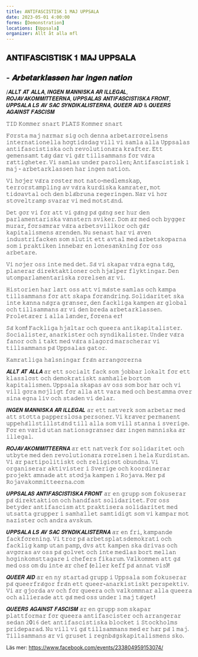 ```yaml
---
title: ANTIFASCISTISK 1 MAJ UPPSALA
date: 2023-05-01 4:00:00
forms: [Demonstration]
locations: [Uppsala]
organizer: Allt åt alla mfl
---
```

## 𝐀𝐍𝐓𝐈𝐅𝐀𝐒𝐂𝐈𝐒𝐓𝐈𝐒𝐊 𝟏 𝐌𝐀𝐉 𝐔𝐏𝐏𝐒𝐀𝐋𝐀
## - 𝑨𝒓𝒃𝒆𝒕𝒂𝒓𝒌𝒍𝒂𝒔𝒔𝒆𝒏 𝒉𝒂𝒓 𝒊𝒏𝒈𝒆𝒏 𝒏𝒂𝒕𝒊𝒐𝒏

/𝑨𝑳𝑳𝑻 𝑨̊𝑻 𝑨𝑳𝑳𝑨, 𝑰𝑵𝑮𝑬𝑵 𝑴𝑨̈𝑵𝑵𝑰𝑺𝑲𝑨 𝑨̈𝑹
𝑰𝑳𝑳𝑬𝑮𝑨𝑳, 𝑹𝑶𝑱𝑨𝑽𝑨𝑲𝑶𝑴𝑴𝑰𝑻𝑻𝑬́𝑬𝑹𝑵𝑨, 𝑼𝑷𝑷𝑺𝑨𝑳𝑨𝑺 𝑨𝑵𝑻𝑰𝑭𝑨𝑺𝑪𝑰𝑺𝑻𝑰𝑺𝑲𝑨 𝑭𝑹𝑶𝑵𝑻, 𝑼𝑷𝑷𝑺𝑨𝑳𝑨 𝑳𝑺 𝑨𝑽 𝑺𝑨𝑪 𝑺𝒀𝑵𝑫𝑰𝑲𝑨𝑳𝑰𝑺𝑻𝑬𝑹𝑵𝑨, 𝑸𝑼𝑬𝑬𝑹 𝑨𝑰𝑫 & 𝑸𝑼𝑬𝑬𝑹𝑺 𝑨𝑮𝑨𝑰𝑵𝑺𝑻 𝑭𝑨𝑺𝑪𝑰𝑺𝑴

𝚃𝙸𝙳 𝙺𝚘𝚖𝚖𝚎𝚛 𝚜𝚗𝚊𝚛𝚝
𝙿𝙻𝙰𝚃𝚂 𝙺𝚘𝚖𝚖𝚎𝚛 𝚜𝚗𝚊𝚛𝚝

𝙵𝚘̈𝚛𝚜𝚝𝚊 𝚖𝚊𝚓 𝚗𝚊̈𝚛𝚖𝚊𝚛 𝚜𝚒𝚐 𝚘𝚌𝚑 𝚍𝚎𝚗𝚗𝚊 𝚊𝚛𝚋𝚎𝚝𝚊𝚛𝚛𝚘̈𝚛𝚎𝚕𝚜𝚎𝚗𝚜 𝚒𝚗𝚝𝚎𝚛𝚗𝚊𝚝𝚒𝚘𝚗𝚎𝚕𝚕𝚊 𝚑𝚘̈𝚐𝚝𝚒𝚍𝚜𝚍𝚊𝚐 𝚟𝚒𝚕𝚕 𝚟𝚒 𝚜𝚊𝚖𝚕𝚊 𝚊𝚕𝚕𝚊 𝚄𝚙𝚙𝚜𝚊𝚕𝚊𝚜 𝚊𝚗𝚝𝚒𝚏𝚊𝚜𝚌𝚒𝚜𝚝𝚒𝚜𝚔𝚊 𝚘𝚌𝚑 𝚛𝚎𝚟𝚘𝚕𝚞𝚝𝚒𝚘𝚗𝚊̈𝚛𝚊 𝚔𝚛𝚊𝚏𝚝𝚎𝚛. 𝙴𝚝𝚝 𝚐𝚎𝚖𝚎𝚗𝚜𝚊𝚖𝚝 𝚝𝚊̊𝚐 𝚍𝚊̈𝚛 𝚟𝚒 𝚐𝚊̊𝚛 𝚝𝚒𝚕𝚕𝚜𝚊𝚖𝚖𝚊𝚗𝚜 𝚏𝚘̈𝚛 𝚟𝚊̊𝚛𝚊 𝚛𝚊̈𝚝𝚝𝚒𝚐𝚑𝚎𝚝𝚎𝚛. 𝚅𝚒 𝚜𝚊𝚖𝚕𝚊𝚜 𝚞𝚗𝚍𝚎𝚛 𝚙𝚊𝚛𝚘𝚕𝚕𝚎𝚗; 𝙰𝚗𝚝𝚒𝚏𝚊𝚜𝚌𝚒𝚜𝚝𝚒𝚜𝚔 𝟷 𝚖𝚊𝚓 - 𝚊𝚛𝚋𝚎𝚝𝚊𝚛𝚔𝚕𝚊𝚜𝚜𝚎𝚗 𝚑𝚊𝚛 𝚒𝚗𝚐𝚎𝚗 𝚗𝚊𝚝𝚒𝚘𝚗. 

𝚅𝚒 𝚑𝚘̈𝚓𝚎𝚛 𝚟𝚊̊𝚛𝚊 𝚛𝚘̈𝚜𝚝𝚎𝚛 𝚖𝚘𝚝 𝚗𝚊𝚝𝚘-𝚖𝚎𝚍𝚕𝚎𝚖𝚜𝚔𝚊𝚙, 𝚝𝚎𝚛𝚛𝚘𝚛𝚜𝚝𝚊̈𝚖𝚙𝚕𝚒𝚗𝚐 𝚊𝚟 𝚟𝚊̊𝚛𝚊 𝚔𝚞𝚛𝚍𝚒𝚜𝚔𝚊 𝚔𝚊𝚖𝚛𝚊𝚝𝚎𝚛, 𝚖𝚘𝚝 𝚝𝚒𝚍𝚘̈𝚊𝚟𝚝𝚊𝚕 𝚘𝚌𝚑 𝚍𝚎𝚗 𝚋𝚕𝚊̊𝚋𝚛𝚞𝚗𝚊 𝚛𝚎𝚐𝚎𝚛𝚒𝚗𝚐𝚎𝚗. 𝙽𝚊̈𝚛 𝚟𝚒 𝚑𝚘̈𝚛 𝚜𝚝𝚘̈𝚟𝚎𝚕𝚝𝚛𝚊𝚖𝚙 𝚜𝚟𝚊𝚛𝚊𝚛 𝚟𝚒 𝚖𝚎𝚍 𝚖𝚘𝚝𝚜𝚝𝚊̊𝚗𝚍. 

𝙳𝚎𝚝 𝚐𝚘̈𝚛 𝚟𝚒 𝚏𝚘̈𝚛 𝚊𝚝𝚝 𝚟𝚒 𝚐𝚊̊𝚗𝚐 𝚙𝚊̊ 𝚐𝚊̊𝚗𝚐 𝚜𝚎𝚛 𝚑𝚞𝚛 𝚍𝚎𝚗 𝚙𝚊𝚛𝚕𝚊𝚖𝚎𝚗𝚝𝚊𝚛𝚒𝚜𝚔𝚊 𝚟𝚊̈𝚗𝚜𝚝𝚎𝚛𝚗 𝚜𝚟𝚒𝚔𝚎𝚛. 𝙳𝚘𝚖 𝚊̈𝚛 𝚖𝚎𝚍 𝚘𝚌𝚑 𝚋𝚢𝚐𝚐𝚎𝚛 𝚖𝚞𝚛𝚊𝚛, 𝚏𝚘̈𝚛𝚜𝚊̈𝚖𝚛𝚊𝚛 𝚟𝚊̊𝚛𝚊 𝚊𝚛𝚋𝚎𝚝𝚜𝚟𝚒𝚕𝚕𝚔𝚘𝚛 𝚘𝚌𝚑 𝚐𝚊̊𝚛 𝚔𝚊𝚙𝚒𝚝𝚊𝚕𝚒𝚜𝚖𝚎𝚗𝚜 𝚊̈𝚛𝚎𝚗𝚍𝚎𝚗. 𝙽𝚞 𝚜𝚎𝚗𝚊𝚜𝚝 𝚑𝚊𝚛 𝚟𝚒 𝚊̈𝚟𝚎𝚗 𝚒𝚗𝚍𝚞𝚜𝚝𝚛𝚒𝚏𝚊𝚌𝚔𝚎𝚗 𝚜𝚘𝚖 𝚜𝚕𝚞𝚝𝚒𝚝 𝚎𝚝𝚝 𝚊𝚟𝚝𝚊𝚕 𝚖𝚎𝚍 𝚊𝚛𝚋𝚎𝚝𝚜𝚔𝚘̈𝚙𝚊𝚛𝚗𝚊 𝚜𝚘𝚖 𝚒 𝚙𝚛𝚊𝚔𝚝𝚒𝚔𝚎𝚗 𝚒𝚗𝚗𝚎𝚋𝚊̈𝚛 𝚎𝚗 𝚕𝚘̈𝚗𝚎𝚜𝚊̈𝚗𝚔𝚗𝚒𝚗𝚐 𝚏𝚘̈𝚛 𝚘𝚜𝚜 𝚊𝚛𝚋𝚎𝚝𝚊𝚛𝚎. 

𝚅𝚒 𝚗𝚘̈𝚓𝚎𝚛 𝚘𝚜𝚜 𝚒𝚗𝚝𝚎 𝚖𝚎𝚍 𝚍𝚎𝚝. 𝚂𝚊̊ 𝚟𝚒 𝚜𝚔𝚊𝚙𝚊𝚛 𝚟𝚊̊𝚛𝚊 𝚎𝚐𝚗𝚊 𝚝𝚊̊𝚐, 𝚙𝚕𝚊𝚗𝚎𝚛𝚊𝚛 𝚍𝚒𝚛𝚎𝚔𝚝𝚊𝚔𝚝𝚒𝚘𝚗𝚎𝚛 𝚘𝚌𝚑 𝚑𝚓𝚊̈𝚕𝚙𝚎𝚛 𝚏𝚕𝚢𝚔𝚝𝚒𝚗𝚐𝚊𝚛. 𝙳𝚎𝚗 𝚞𝚝𝚘𝚖𝚙𝚊𝚛𝚕𝚊𝚖𝚎𝚗𝚝𝚊𝚛𝚒𝚜𝚔𝚊 𝚛𝚘̈𝚛𝚎𝚕𝚜𝚎𝚗 𝚊̈𝚛 𝚟𝚒. 

𝙷𝚒𝚜𝚝𝚘𝚛𝚒𝚎𝚗 𝚑𝚊𝚛 𝚕𝚊̈𝚛𝚝 𝚘𝚜𝚜 𝚊𝚝𝚝 𝚟𝚒 𝚖𝚊̊𝚜𝚝𝚎 𝚜𝚊𝚖𝚕𝚊𝚜 𝚘𝚌𝚑 𝚔𝚊̈𝚖𝚙𝚊 𝚝𝚒𝚕𝚕𝚜𝚊𝚖𝚖𝚊𝚗𝚜 𝚏𝚘̈𝚛 𝚊𝚝𝚝 𝚜𝚔𝚊𝚙𝚊 𝚏𝚘̈𝚛𝚊̈𝚗𝚍𝚛𝚒𝚗𝚐. 𝚂𝚘𝚕𝚒𝚍𝚊𝚛𝚒𝚝𝚎𝚝 𝚜𝚔𝚊 𝚒𝚗𝚝𝚎 𝚔𝚊̈𝚗𝚗𝚊 𝚗𝚊̊𝚐𝚛𝚊 𝚐𝚛𝚊̈𝚗𝚜𝚎𝚛, 𝚍𝚎𝚗 𝚏𝚊𝚌𝚔𝚕𝚒𝚐𝚊 𝚔𝚊𝚖𝚙𝚎𝚗 𝚊̈𝚛 𝚐𝚕𝚘𝚋𝚊𝚕 𝚘𝚌𝚑 𝚝𝚒𝚕𝚕𝚜𝚊𝚖𝚖𝚊𝚗𝚜 𝚊̈𝚛 𝚟𝚒 𝚍𝚎𝚗 𝚋𝚛𝚎𝚍𝚊 𝚊𝚛𝚋𝚎𝚝𝚊𝚛𝚔𝚕𝚊𝚜𝚜𝚎𝚗. 𝙿𝚛𝚘𝚕𝚎𝚝𝚊̈𝚛𝚎𝚛 𝚒 𝚊𝚕𝚕𝚊 𝚕𝚊̈𝚗𝚍𝚎𝚛, 𝚏𝚘̈𝚛𝚎𝚗𝚊 𝚎𝚛!

𝚂𝚊̊ 𝚔𝚘𝚖! 𝙵𝚊𝚌𝚔𝚕𝚒𝚐𝚊 𝚑𝚓𝚊̈𝚕𝚝𝚊𝚛 𝚘𝚌𝚑 𝚚𝚞𝚎𝚎𝚛𝚊 𝚊𝚗𝚝𝚒𝚔𝚊𝚙𝚒𝚝𝚊𝚕𝚒𝚜𝚝𝚎𝚛. 𝚂𝚘𝚌𝚒𝚊𝚕𝚒𝚜𝚝𝚎𝚛, 𝚊𝚗𝚊𝚛𝚔𝚒𝚜𝚝𝚎𝚛 𝚘𝚌𝚑 𝚜𝚢𝚗𝚍𝚒𝚔𝚊𝚕𝚒𝚜𝚝𝚎𝚛. 𝚄𝚗𝚍𝚎𝚛 𝚟𝚊̊𝚛𝚊 𝚏𝚊𝚗𝚘𝚛 𝚘𝚌𝚑 𝚒 𝚝𝚊𝚔𝚝 𝚖𝚎𝚍 𝚟𝚊̊𝚛𝚊 𝚜𝚕𝚊𝚐𝚘𝚛𝚍 𝚖𝚊𝚛𝚜𝚌𝚑𝚎𝚛𝚊𝚛 𝚟𝚒 𝚝𝚒𝚕𝚕𝚜𝚊𝚖𝚖𝚊𝚗𝚜 𝚙𝚊̊ 𝚄𝚙𝚙𝚜𝚊𝚕𝚊𝚜 𝚐𝚊𝚝𝚘𝚛. 


𝙺𝚊𝚖𝚛𝚊𝚝𝚕𝚒𝚐𝚊 𝚑𝚊̈𝚕𝚜𝚗𝚒𝚗𝚐𝚊𝚛 𝚏𝚛𝚊̊𝚗 𝚊𝚛𝚛𝚊𝚗𝚐𝚘̈𝚛𝚎𝚛𝚗𝚊


𝑨𝑳𝑳𝑻 𝑨̊𝑻 𝑨𝑳𝑳𝑨
𝚊̈𝚛 𝚎𝚝𝚝 𝚜𝚘𝚌𝚒𝚊𝚕𝚝 𝚏𝚊𝚌𝚔 𝚜𝚘𝚖 𝚓𝚘𝚋𝚋𝚊𝚛 𝚕𝚘𝚔𝚊𝚕𝚝 𝚏𝚘̈𝚛 𝚎𝚝𝚝 𝚔𝚕𝚊𝚜𝚜𝚕𝚘̈𝚜𝚝 𝚘𝚌𝚑 𝚍𝚎𝚖𝚘𝚔𝚛𝚊𝚝𝚒𝚜𝚔𝚝 𝚜𝚊𝚖𝚑𝚊̈𝚕𝚕𝚎 𝚋𝚘𝚛𝚝𝚘𝚖 𝚔𝚊𝚙𝚒𝚝𝚊𝚕𝚒𝚜𝚖𝚎𝚗. 𝚄𝚙𝚙𝚜𝚊𝚕𝚊 𝚜𝚔𝚊𝚙𝚊𝚜 𝚊𝚟 𝚘𝚜𝚜 𝚜𝚘𝚖 𝚋𝚘𝚛 𝚑𝚊̈𝚛 𝚘𝚌𝚑 𝚟𝚒 𝚟𝚒𝚕𝚕 𝚐𝚘̈𝚛𝚊 𝚖𝚘̈𝚓𝚕𝚒𝚐𝚝 𝚏𝚘̈𝚛 𝚊𝚕𝚕𝚊 𝚊𝚝𝚝 𝚟𝚊𝚛𝚊 𝚖𝚎𝚍 𝚘𝚌𝚑 𝚋𝚎𝚜𝚝𝚊̈𝚖𝚖𝚊 𝚘̈𝚟𝚎𝚛 𝚜𝚒𝚗𝚊 𝚎𝚐𝚗𝚊 𝚕𝚒𝚟 𝚘𝚌𝚑 𝚜𝚝𝚊𝚍𝚎𝚗 𝚟𝚒 𝚍𝚎𝚕𝚊𝚛.

𝑰𝑵𝑮𝑬𝑵 𝑴𝑨̈𝑵𝑵𝑰𝑺𝑲𝑨 𝑨̈𝑹 𝑰𝑳𝑳𝑬𝑮𝑨𝑳
𝚊̈𝚛 𝚎𝚝𝚝 𝚗𝚊̈𝚝𝚟𝚎𝚛𝚔 𝚜𝚘𝚖 𝚊𝚛𝚋𝚎𝚝𝚊𝚛 𝚖𝚎𝚍 𝚊𝚝𝚝 𝚜𝚝𝚘̈𝚝𝚝𝚊 𝚙𝚊𝚙𝚙𝚎𝚛𝚜𝚕𝚘̈𝚜𝚊 𝚙𝚎𝚛𝚜𝚘𝚗𝚎𝚛. 𝚅𝚒 𝚔𝚛𝚊̈𝚟𝚎𝚛 𝚙𝚎𝚛𝚖𝚊𝚗𝚎𝚗𝚝 𝚞𝚙𝚙𝚎𝚑𝚊̊𝚕𝚕𝚜𝚝𝚒𝚕𝚕𝚜𝚝𝚊̊𝚗𝚍 𝚝𝚒𝚕𝚕 𝚊𝚕𝚕𝚊 𝚜𝚘𝚖 𝚟𝚒𝚕𝚕 𝚜𝚝𝚊𝚗𝚗𝚊 𝚒 𝚜𝚟𝚎𝚛𝚒𝚐𝚎. 𝙵𝚘̈𝚛 𝚎𝚗 𝚟𝚊̈𝚛𝚕𝚍 𝚞𝚝𝚊𝚗 𝚗𝚊𝚝𝚒𝚘𝚗𝚜𝚐𝚛𝚊̈𝚗𝚜𝚎𝚛 𝚍𝚊̈𝚛 𝚒𝚗𝚐𝚎𝚗 𝚖𝚊̈𝚗𝚗𝚒𝚜𝚔𝚊 𝚊̈𝚛 𝚒𝚕𝚕𝚎𝚐𝚊𝚕.

𝑹𝑶𝑱𝑨𝑽𝑨𝑲𝑶𝑴𝑴𝑰𝑻𝑻𝑬́𝑬𝑹𝑵𝑨
𝚊̈𝚛 𝚎𝚝𝚝 𝚗𝚊̈𝚝𝚟𝚎𝚛𝚔 𝚏𝚘̈𝚛 𝚜𝚘𝚕𝚒𝚍𝚊𝚛𝚒𝚝𝚎𝚝 𝚘𝚌𝚑 𝚞𝚝𝚋𝚢𝚝𝚎 𝚖𝚎𝚍 𝚍𝚎𝚗 𝚛𝚎𝚟𝚘𝚕𝚞𝚝𝚒𝚘𝚗𝚊̈𝚛𝚊 𝚛𝚘̈𝚛𝚎𝚕𝚜𝚎𝚗 𝚒 𝚑𝚎𝚕𝚊 𝙺𝚞𝚛𝚍𝚒𝚜𝚝𝚊𝚗. 𝚅𝚒 𝚊̈𝚛 𝚙𝚊𝚛𝚝𝚒𝚙𝚘𝚕𝚒𝚝𝚒𝚜𝚔𝚝 𝚘𝚌𝚑 𝚛𝚎𝚕𝚒𝚐𝚒𝚘̈𝚜𝚝 𝚘𝚋𝚞𝚗𝚍𝚗𝚊. 𝚅𝚒 𝚘𝚛𝚐𝚊𝚗𝚒𝚜𝚎𝚛𝚊𝚛 𝚊𝚔𝚝𝚒𝚟𝚒𝚜𝚝𝚎𝚛 𝚒 𝚂𝚟𝚎𝚛𝚒𝚐𝚎 𝚘𝚌𝚑 𝚔𝚘𝚘𝚛𝚍𝚒𝚗𝚎𝚛𝚊𝚛 𝚙𝚛𝚘𝚓𝚎𝚔𝚝 𝚊̈𝚖𝚗𝚊𝚍𝚎 𝚊𝚝𝚝 𝚜𝚝𝚘̈𝚍𝚓𝚊 𝚔𝚊𝚖𝚙𝚎𝚗 𝚒 𝚁𝚘𝚓𝚊𝚟𝚊. 
𝙼𝚎𝚛 𝚙𝚊̊ 𝚁𝚘𝚓𝚊𝚟𝚊𝚔𝚘𝚖𝚖𝚒𝚝𝚝𝚎𝚎𝚛𝚗𝚊.𝚌𝚘𝚖

𝑼𝑷𝑷𝑺𝑨𝑳𝑨𝑺 𝑨𝑵𝑻𝑰𝑭𝑨𝑺𝑪𝑰𝑺𝑻𝑰𝑺𝑲𝑨 𝑭𝑹𝑶𝑵𝑻
𝚊̈𝚛 𝚎𝚗 𝚐𝚛𝚞𝚙𝚙 𝚜𝚘𝚖 𝚏𝚘𝚔𝚞𝚜𝚎𝚛𝚊𝚛 𝚙𝚊̊ 𝚍𝚒𝚛𝚎𝚔𝚝𝚊𝚔𝚝𝚒𝚘𝚗 𝚘𝚌𝚑 𝚑𝚊𝚗𝚍𝚏𝚊𝚜𝚝 𝚜𝚘𝚕𝚒𝚍𝚊𝚛𝚒𝚝𝚎𝚝. 𝙵𝚘̈𝚛 𝚘𝚜𝚜 𝚋𝚎𝚝𝚢𝚍𝚎𝚛 𝚊𝚗𝚝𝚒𝚏𝚊𝚜𝚌𝚒𝚜𝚖 𝚊𝚝𝚝 𝚙𝚛𝚊𝚔𝚝𝚒𝚜𝚎𝚛𝚊 𝚜𝚘𝚕𝚒𝚍𝚊𝚛𝚒𝚝𝚎𝚝 𝚖𝚎𝚍 𝚞𝚝𝚜𝚊𝚝𝚝𝚊 𝚐𝚛𝚞𝚙𝚙𝚎𝚛 𝚒 𝚜𝚊𝚖𝚑𝚊̈𝚕𝚕𝚎𝚝 𝚜𝚊𝚖𝚝𝚒𝚍𝚒𝚐𝚝 𝚜𝚘𝚖 𝚟𝚒 𝚔𝚊̈𝚖𝚙𝚊𝚛 𝚖𝚘𝚝 𝚗𝚊𝚣𝚒𝚜𝚝𝚎𝚛 𝚘𝚌𝚑 𝚊𝚗𝚍𝚛𝚊 𝚊𝚟𝚜𝚔𝚞𝚖. 

𝑼𝑷𝑷𝑺𝑨𝑳𝑨 𝑳𝑺 𝑨𝑽 𝑺𝑨𝑪 𝑺𝒀𝑵𝑫𝑰𝑲𝑨𝑳𝑰𝑺𝑻𝑬𝑹𝑵𝑨
𝚊̈𝚛 𝚎𝚗 𝚏𝚛𝚒, 𝚔𝚊̈𝚖𝚙𝚊𝚗𝚍𝚎 𝚏𝚊𝚌𝚔𝚏𝚘̈𝚛𝚎𝚗𝚒𝚗𝚐. 𝚅𝚒 𝚝𝚛𝚘𝚛 𝚙𝚊̊ 𝚊𝚛𝚋𝚎𝚝𝚜𝚙𝚕𝚊𝚝𝚜𝚍𝚎𝚖𝚘𝚔𝚛𝚊𝚝𝚒 𝚘𝚌𝚑 𝚏𝚊𝚌𝚔𝚕𝚒𝚐 𝚔𝚊𝚖𝚙 𝚞𝚝𝚊𝚗 𝚙𝚊𝚖𝚙, 𝚍𝚟𝚜 𝚊𝚝𝚝 𝚔𝚊𝚖𝚙𝚎𝚗 𝚜𝚔𝚊 𝚍𝚛𝚒𝚟𝚊𝚜 𝚘𝚌𝚑 𝚊𝚟𝚐𝚘̈𝚛𝚊𝚜 𝚊𝚟 𝚘𝚜𝚜 𝚙𝚊̊ 𝚐𝚘𝚕𝚟𝚎𝚝 𝚘𝚌𝚑 𝚒𝚗𝚝𝚎 𝚖𝚎𝚍𝚕𝚊𝚜 𝚋𝚘𝚛𝚝 𝚖𝚎𝚕𝚕𝚊𝚗 𝚑𝚘̈𝚐𝚒𝚗𝚔𝚘𝚖𝚜𝚝𝚝𝚊𝚐𝚊𝚛𝚎 𝚒 𝚌𝚑𝚎𝚏𝚎𝚛𝚜 𝚏𝚒𝚔𝚊𝚛𝚞𝚖. 
𝚅𝚊̈𝚕𝚔𝚘𝚖𝚖𝚎𝚗 𝚊𝚝𝚝 𝚐𝚊̊ 𝚖𝚎𝚍 𝚘𝚜𝚜 𝚘𝚖 𝚍𝚞 𝚒𝚗𝚝𝚎 𝚊̈𝚛 𝚌𝚑𝚎𝚏 (𝚎𝚕𝚕𝚎𝚛 𝚔𝚎𝚏𝚏 𝚙𝚊̊ 𝚊𝚗𝚗𝚊𝚝 𝚟𝚒𝚜)!

𝑸𝑼𝑬𝑬𝑹 𝑨𝑰𝑫
𝚊̈𝚛 𝚎𝚗 𝚗𝚢 𝚜𝚝𝚊𝚛𝚝𝚊𝚍 𝚐𝚛𝚞𝚙𝚙 𝚒 𝚄𝚙𝚙𝚜𝚊𝚕𝚊 𝚜𝚘𝚖 𝚏𝚘𝚔𝚞𝚜𝚎𝚛𝚊𝚛 𝚙𝚊̊ 𝚚𝚞𝚎𝚎𝚛𝚏𝚛𝚊̊𝚐𝚘𝚛 𝚏𝚛𝚊̊𝚗 𝚎𝚝𝚝 𝚚𝚞𝚎𝚎𝚛-𝚊𝚗𝚊𝚛𝚔𝚒𝚜𝚝𝚒𝚜𝚔𝚝 𝚙𝚎𝚛𝚜𝚙𝚎𝚔𝚝𝚒𝚟. 𝚅𝚒 𝚊̈𝚛 𝚐𝚓𝚘𝚛𝚍𝚊 𝚊𝚟 𝚘𝚌𝚑 𝚏𝚘̈𝚛 𝚚𝚞𝚎𝚎𝚛𝚊 𝚘𝚌𝚑 𝚟𝚊̈𝚕𝚔𝚘𝚖𝚖𝚗𝚊𝚛 𝚊𝚕𝚕𝚊 𝚚𝚞𝚎𝚎𝚛𝚊 𝚘𝚌𝚑 𝚊𝚕𝚕𝚒𝚎𝚛𝚊𝚍𝚎 𝚊𝚝𝚝 𝚐𝚊̊ 𝚖𝚎𝚍 𝚘𝚜𝚜 𝚞𝚗𝚍𝚎𝚛 𝟷 𝚖𝚊𝚓 𝚝𝚊̊𝚐𝚎𝚝!

𝑸𝑼𝑬𝑬𝑹𝑺 𝑨𝑮𝑨𝑰𝑵𝑺𝑻 𝑭𝑨𝑺𝑪𝑰𝑺𝑴
𝚊̈𝚛 𝚎𝚗 𝚐𝚛𝚞𝚙𝚙 𝚜𝚘𝚖 𝚜𝚔𝚊𝚙𝚊𝚛 𝚙𝚕𝚊𝚝𝚝𝚏𝚘𝚛𝚖𝚊𝚛 𝚏𝚘̈𝚛 𝚚𝚞𝚎𝚎𝚛𝚊 𝚊𝚗𝚝𝚒𝚏𝚊𝚜𝚌𝚒𝚜𝚝𝚎𝚛 𝚘𝚌𝚑 𝚊𝚛𝚛𝚊𝚗𝚐𝚎𝚛𝚊𝚛 𝚜𝚎𝚍𝚊𝚗 𝟸0𝟷𝟼 𝚍𝚎𝚝 𝚊𝚗𝚝𝚒𝚏𝚊𝚜𝚌𝚒𝚜𝚝𝚒𝚜𝚔𝚊 𝚋𝚕𝚘𝚌𝚔𝚎𝚝 𝚒 𝚂𝚝𝚘𝚌𝚔𝚑𝚘𝚕𝚖𝚜 𝚙𝚛𝚒𝚍𝚎𝚙𝚊𝚛𝚊𝚍. 𝙽𝚞 𝚟𝚒𝚕𝚕 𝚟𝚒 𝚐𝚊̊ 𝚝𝚒𝚕𝚕𝚜𝚊𝚖𝚖𝚊𝚗𝚜 𝚖𝚎𝚍 𝚎𝚛 𝚑𝚊̈𝚛 𝚙𝚊̊ 𝟷 𝚖𝚊𝚓. 𝚃𝚒𝚕𝚕𝚜𝚊𝚖𝚖𝚊𝚗𝚜 𝚊̈𝚛 𝚟𝚒 𝚐𝚛𝚞𝚜𝚎𝚝 𝚒 𝚛𝚎𝚐𝚗𝚋𝚊̊𝚐𝚜𝚔𝚊𝚙𝚒𝚝𝚊𝚕𝚒𝚜𝚖𝚎𝚗𝚜 𝚜𝚔𝚘.

Läs mer: https://www.facebook.com/events/233804959153074/